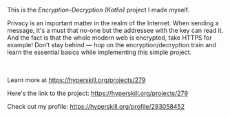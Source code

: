 This is the *Encryption-Decryption (Kotlin)* project I made myself.


<p>Privacy is an important matter in the realm of the Internet. When sending a message, it's a must that no-one but the addressee with the key can read it. And the fact is that the whole modern web is encrypted, take HTTPS for example! Don’t stay behind — hop on the encryption/decryption train and learn the essential basics while implementing this simple project.</p><br/><br/>Learn more at <a href="https://hyperskill.org/projects/279?utm_source=ide&utm_medium=ide&utm_campaign=ide&utm_content=project-card">https://hyperskill.org/projects/279</a>

Here's the link to the project: https://hyperskill.org/projects/279

Check out my profile: https://hyperskill.org/profile/293058452